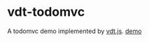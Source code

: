 # vdt-todomvc

A todomvc demo implemented by [vdt.js](https://github.com/Javey/vdt.js). [demo](http://javey.github.io/vdt-todomvc/)